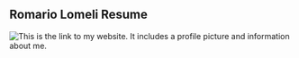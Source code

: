 
## Romario Lomeli Resume

![This is the link to my website. It includes a profile picture and information about me.](https://d5ee98201fec4e468f061f669d01e24b.vfs.cloud9.us-east-2.amazonaws.com/_static/LearnCS8-Resume/img/website.png)
